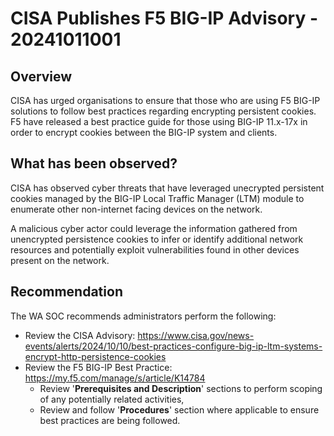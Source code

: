 # CISA Publishes F5 BIG-IP Advisory - 20241011001

## Overview

CISA has urged organisations to ensure that those who are using F5 BIG-IP solutions to follow best practices regarding encrypting persistent cookies. F5 have released a best practice guide for those using BIG-IP 11.x-17x in order to encrypt cookies between the BIG-IP system and clients.

## What has been observed?

CISA has observed cyber threats that have leveraged unecrypted persistent cookies managed by the BIG-IP Local Traffic Manager (LTM) module to enumerate other non-internet facing devices on the network.

A malicious cyber actor could leverage the information gathered from unencrypted persistence cookies to infer or identify additional network resources and potentially exploit vulnerabilities found in other devices present on the network.  

## Recommendation

The WA SOC recommends administrators perform the following:

- Review the CISA Advisory: <https://www.cisa.gov/news-events/alerts/2024/10/10/best-practices-configure-big-ip-ltm-systems-encrypt-http-persistence-cookies>
- Review the F5 BIG-IP Best Practice: <https://my.f5.com/manage/s/article/K14784>
    - Review '**Prerequisites and Description**' sections to perform scoping of any potentially related activities,
    - Review and follow '**Procedures**' section where applicable to ensure best practices are being followed.

